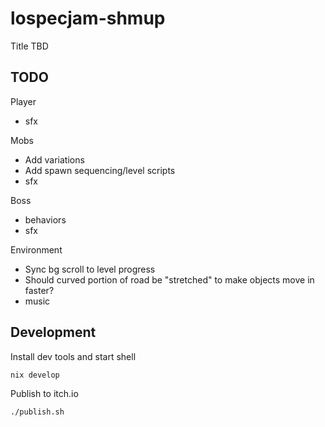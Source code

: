 # lospecjam-shmup

Title TBD

## TODO

Player
- sfx

Mobs
- Add variations
- Add spawn sequencing/level scripts
- sfx

Boss
- behaviors
- sfx

Environment
- Sync bg scroll to level progress
- Should curved portion of road be "stretched" to make objects move in faster?
- music

## Development

Install dev tools and start shell
```
nix develop
```

Publish to itch.io
```
./publish.sh
```
